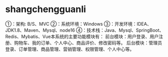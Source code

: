 # shangchengguanli
①：架构: B/S、MVC ②：系统环境：Windows ③：开发环境：IDEA、JDK1.8、Maven、Mysql、node16 ④：技术栈：Java、Mysql、SpringBoot、Redis、Mybatis、Vue本系统的主要功能模块有： 前台模块：用户登录、用户注册、购物车、我的订单、个人中心、商品评价、修改密码等。 后台模块：管理员登录、订单管理、商品管理、营销管理、权限管理、个人中心等。
